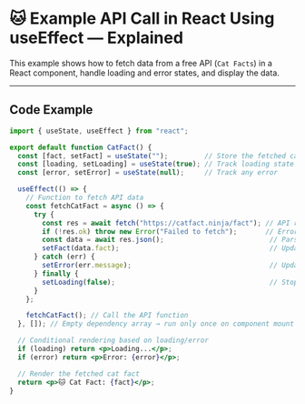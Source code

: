 # 🐱 Example API Call in React Using useEffect — Explained

This example shows how to fetch data from a free API (`Cat Facts`) in a React component, handle loading and error states, and display the data.

---

## Code Example

```jsx
import { useState, useEffect } from "react";

export default function CatFact() {
  const [fact, setFact] = useState("");         // Store the fetched cat fact
  const [loading, setLoading] = useState(true); // Track loading state
  const [error, setError] = useState(null);     // Track any error

  useEffect(() => {
    // Function to fetch API data
    const fetchCatFact = async () => {
      try {
        const res = await fetch("https://catfact.ninja/fact"); // API request
        if (!res.ok) throw new Error("Failed to fetch");       // Error handling
        const data = await res.json();                          // Parse JSON
        setFact(data.fact);                                     // Update fact state
      } catch (err) {
        setError(err.message);                                  // Update error state
      } finally {
        setLoading(false);                                      // Stop loading
      }
    };

    fetchCatFact(); // Call the API function
  }, []); // Empty dependency array → run only once on component mount

  // Conditional rendering based on loading/error
  if (loading) return <p>Loading...</p>;
  if (error) return <p>Error: {error}</p>;

  // Render the fetched cat fact
  return <p>🐱 Cat Fact: {fact}</p>;
}
